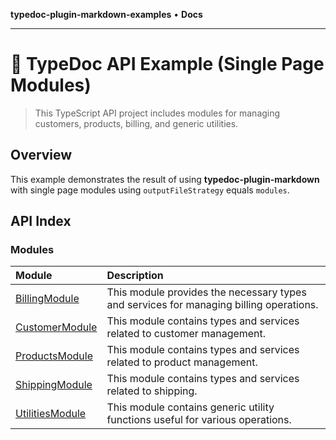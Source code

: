 **typedoc-plugin-markdown-examples** • **Docs**

***

# :wave: TypeDoc API Example (Single Page Modules)

> This TypeScript API project includes modules for managing customers, products, billing, and generic utilities.

## Overview

This example demonstrates the result of using **typedoc-plugin-markdown** with single page modules using `outputFileStrategy` equals `modules`.

## API Index

### Modules

| Module | Description |
| :------ | :------ |
| [BillingModule](BillingModule.md) | This module provides the necessary types and services for managing billing operations. |
| [CustomerModule](CustomerModule.md) | This module contains types and services related to customer management. |
| [ProductsModule](ProductsModule.md) | This module contains types and services related to product management. |
| [ShippingModule](ShippingModule.md) | This module contains types and services related to shipping. |
| [UtilitiesModule](UtilitiesModule.md) | This module contains generic utility functions useful for various operations. |
